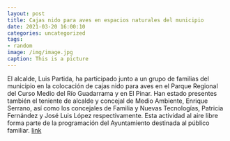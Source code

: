 ```yaml
---
layout: post
title: Cajas nido para aves en espacios naturales del municipio
date: 2021-03-20 16:00:10
categories: uncategorized
tags:
- random
image: /img/image.jpg
caption: This is a picture
---
```

El alcalde, Luis Partida, ha participado junto a un grupo de familias del municipio en la colocación de cajas nido para aves en el Parque Regional del Curso Medio del Río Guadarrama y en El Pinar. Han estado presentes también el teniente de alcalde y concejal de Medio Ambiente, Enrique Serrano, así como los concejales de Familia y Nuevas Tecnologías, Patricia Fernández y José Luis López respectivamente. Esta actividad al aire libre forma parte de la programación del Ayuntamiento destinada al público familiar. [link](https://www.ayto-villacanada.es/tu-ayuntamiento/cajas-nido-para-aves-en-espacios-naturales-del-municipio/)
